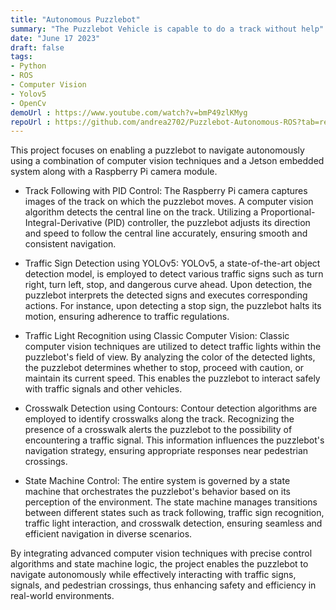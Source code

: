 ```yaml
---
title: "Autonomous Puzzlebot"
summary: "The Puzzlebot Vehicle is capable to do a track without help"
date: "June 17 2023"
draft: false
tags:
- Python
- ROS
- Computer Vision
- Yolov5
- OpenCv
demoUrl : https://www.youtube.com/watch?v=bmP49zlKMyg
repoUrl : https://github.com/andrea2702/Puzzlebot-Autonomous-ROS?tab=readme-ov-file
---
```


This project focuses on enabling a puzzlebot to navigate autonomously using a combination of computer vision techniques and a Jetson embedded system along with a Raspberry Pi camera module.

- Track Following with PID Control:
The Raspberry Pi camera captures images of the track on which the puzzlebot moves. A computer vision algorithm detects the central line on the track. Utilizing a Proportional-Integral-Derivative (PID) controller, the puzzlebot adjusts its direction and speed to follow the central line accurately, ensuring smooth and consistent navigation.

- Traffic Sign Detection using YOLOv5:
YOLOv5, a state-of-the-art object detection model, is employed to detect various traffic signs such as turn right, turn left, stop, and dangerous curve ahead. Upon detection, the puzzlebot interprets the detected signs and executes corresponding actions. For instance, upon detecting a stop sign, the puzzlebot halts its motion, ensuring adherence to traffic regulations.

- Traffic Light Recognition using Classic Computer Vision:
Classic computer vision techniques are utilized to detect traffic lights within the puzzlebot's field of view. By analyzing the color of the detected lights, the puzzlebot determines whether to stop, proceed with caution, or maintain its current speed. This enables the puzzlebot to interact safely with traffic signals and other vehicles.

- Crosswalk Detection using Contours:
Contour detection algorithms are employed to identify crosswalks along the track. Recognizing the presence of a crosswalk alerts the puzzlebot to the possibility of encountering a traffic signal. This information influences the puzzlebot's navigation strategy, ensuring appropriate responses near pedestrian crossings.

- State Machine Control:
The entire system is governed by a state machine that orchestrates the puzzlebot's behavior based on its perception of the environment. The state machine manages transitions between different states such as track following, traffic sign recognition, traffic light interaction, and crosswalk detection, ensuring seamless and efficient navigation in diverse scenarios.

By integrating advanced computer vision techniques with precise control algorithms and state machine logic, the project enables the puzzlebot to navigate autonomously while effectively interacting with traffic signs, signals, and pedestrian crossings, thus enhancing safety and efficiency in real-world environments.